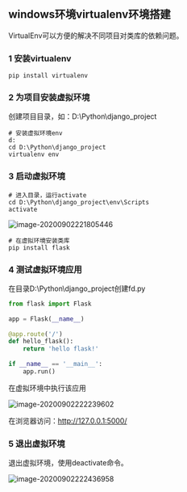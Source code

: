 ## windows环境virtualenv环境搭建

VirtualEnv可以方便的解决不同项目对类库的依赖问题。



### 1 安装virtualenv

```shell
pip install virtualenv
```



### 2 为项目安装虚拟环境

创建项目目录，如：D:\Python\django_project

```shell
# 安装虚拟环境env
d:
cd D:\Python\django_project
virtualenv env
```



### 3 启动虚拟环境

```shell
# 进入目录，运行activate
cd D:\Python\django_project\env\Scripts
activate
```

![image-20200902221805446](D:\Notes\Python\Python环境搭建\image\image-20200902221805446.png)



```shell
# 在虚拟环境安装类库
pip install flask
```



### 4 测试虚拟环境应用

在目录D:\Python\django_project创建fd.py

```python
from flask import Flask
 
app = Flask(__name__)
 
@app.route('/')
def hello_flask():
	return 'hello flask!'
 
if __name__ == '__main__':
	app.run()
```



在虚拟环境中执行该应用

![image-20200902222239602](D:\Notes\Python\Python环境搭建\image\image-20200902222239602.png)



在浏览器访问：http://127.0.0.1:5000/



### 5 退出虚拟环境

退出虚拟环境，使用deactivate命令。

![image-20200902222436958](D:\Notes\Python\Python环境搭建\image\image-20200902222436958.png)

